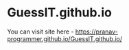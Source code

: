 # GuessIT.github.io

You can visit site here - https://pranav-programmer.github.io/GuessIT.github.io/
